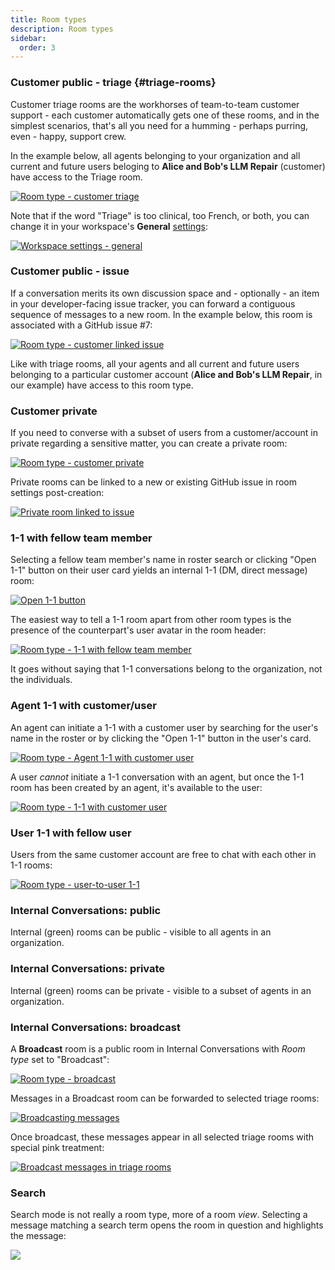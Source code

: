 ```yaml
---
title: Room types
description: Room types
sidebar:
  order: 3
---
```


### Customer public - triage {#triage-rooms}

Customer triage rooms are the workhorses of team-to-team customer support - each customer automatically gets one of these rooms, and in the simplest scenarios, that's all you need for a humming - perhaps purring, even - happy, support crew.

In the example below, all agents belonging to your organization and all current and future users beloging to **Alice and Bob's LLM Repair** (customer) have access to the Triage room.

[![Room type - customer triage](https://fogbender-blog.s3.us-east-1.amazonaws.com/room-type-customer-triage.png)](https://fogbender-blog.s3.us-east-1.amazonaws.com/room-type-customer-triage.png)

Note that if the word "Triage" is too clinical, too French, or both, you can change it in your workspace's **General** [settings](http://localhost:3100/admin/-/-/settings):

[![Workspace settings - general](https://fogbender-blog.s3.us-east-1.amazonaws.com/workspace-settings-general.png)](https://fogbender-blog.s3.us-east-1.amazonaws.com/workspace-settings-general.png)

### Customer public - issue

If a conversation merits its own discussion space and - optionally - an item in your developer-facing issue tracker, you can forward a contiguous sequence of messages to a new room. In the example below, this room is associated with a GitHub issue #7:

[![Room type - customer linked issue](https://fogbender-blog.s3.us-east-1.amazonaws.com/room-type-customer-linked-issue.png)](https://fogbender-blog.s3.us-east-1.amazonaws.com/room-type-customer-linked-issue.png)

Like with triage rooms, all your agents and all current and future users belonging to a particular customer account (**Alice and Bob's LLM Repair**, in our example) have access to this room type.

### Customer private

If you need to converse with a subset of users from a customer/account in private regarding a sensitive matter, you can create a private room:

[![Room type - customer private](https://fogbender-blog.s3.us-east-1.amazonaws.com/room-type-customer-private.png)](https://fogbender-blog.s3.us-east-1.amazonaws.com/room-type-customer-private.png)

Private rooms can be linked to a new or existing GitHub issue in room settings post-creation:

[![Private room linked to issue](https://fogbender-blog.s3.us-east-1.amazonaws.com/private-issue-remote-linking.png)](https://fogbender-blog.s3.us-east-1.amazonaws.com/private-issue-remote-linking.png)

### 1-1 with fellow team member

Selecting a fellow team member's name in roster search or clicking "Open 1-1" button on their user card yields an internal 1-1 (DM, direct message) room:

[![Open 1-1 button](https://fogbender-blog.s3.us-east-1.amazonaws.com/open-1-1-button.png)](https://fogbender-blog.s3.us-east-1.amazonaws.com/open-1-1-button.png)

The easiest way to tell a 1-1 room apart from other room types is the presence of the counterpart's user avatar in the room header:

[![Room type - 1-1 with fellow team member](https://fogbender-blog.s3.us-east-1.amazonaws.com/room-type-1-1-internal.png)](https://fogbender-blog.s3.us-east-1.amazonaws.com/room-type-1-1-internal.png)

It goes without saying that 1-1 conversations belong to the organization, not the individuals.

### Agent 1-1 with customer/user

An agent can initiate a 1-1 with a customer user by searching for the user's name in the roster or by clicking the "Open 1-1" button in the user's card.

[![Room type - Agent 1-1 with customer user](https://fogbender-blog.s3.us-east-1.amazonaws.com/room-type-1-1-agent-with-user.png)](https://fogbender-blog.s3.us-east-1.amazonaws.com/room-type-1-1-agent-with-user.png)

A user _cannot_ initiate a 1-1 conversation with an agent, but once the 1-1 room has been created by an agent, it's available to the user:

[![Room type - 1-1 with customer user](https://fogbender-blog.s3.us-east-1.amazonaws.com/room-type-1-1-customer-user.png)](https://fogbender-blog.s3.us-east-1.amazonaws.com/room-type-1-1-customer-user.png)

### User 1-1 with fellow user

Users from the same customer account are free to chat with each other in 1-1 rooms:

[![Room type - user-to-user 1-1](https://fogbender-blog.s3.us-east-1.amazonaws.com/room-type-user-to-user-1-1.png)](https://fogbender-blog.s3.us-east-1.amazonaws.com/room-type-user-to-user-1-1.png)

### Internal Conversations: public

Internal (green) rooms can be public - visible to all agents in an organization.

### Internal Conversations: private

Internal (green) rooms can be private - visible to a subset of agents in an organization.

### Internal Conversations: broadcast

A **Broadcast** room is a public room in Internal Conversations with _Room type_ set to "Broadcast":

[![Room type - broadcast](https://fogbender-blog.s3.us-east-1.amazonaws.com/room-type-broadcast.png)](https://fogbender-blog.s3.us-east-1.amazonaws.com/room-type-broadcast.png)

Messages in a Broadcast room can be forwarded to selected triage rooms:

[![Broadcasting messages](https://fogbender-blog.s3.us-east-1.amazonaws.com/broadcast-messages.png)](https://fogbender-blog.s3.us-east-1.amazonaws.com/broadcast-messages.png)

Once broadcast, these messages appear in all selected triage rooms with special pink treatment:

[![Broadcast messages in triage rooms](https://fogbender-blog.s3.us-east-1.amazonaws.com/broadcast-messages-in-triages.png)](https://fogbender-blog.s3.us-east-1.amazonaws.com/broadcast-messages-in-triages.png)

### Search

Search mode is not really a room type, more of a room _view_. Selecting a message matching a search term opens the room in question and highlights the message:

[![](https://fogbender-blog.s3.us-east-1.amazonaws.com/room-type-search.png)](https://fogbender-blog.s3.us-east-1.amazonaws.com/room-type-search.png)
